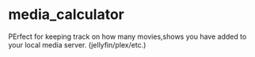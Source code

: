 # media_calculator

PErfect for keeping track on how many movies,shows you have added to your local media server. (jellyfin/plex/etc.)
